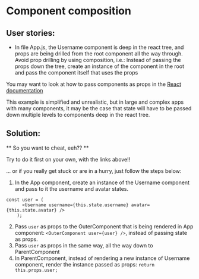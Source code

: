 # Component composition

## User stories:

- In file App.js, the Username component is deep in the react tree, and props are being drilled from the root component all the way through. Avoid prop drilling by using composition, i.e.: Instead of passing the props down the tree, create an instance of the component in the root and pass the component itself that uses the props

You may want to look at how to pass components as props in the [React documentation](https://reactjs.org/docs/composition-vs-inheritance.html)

This example is simplified and unrealistic, but in large and complex apps with many components, it may be the case that state will have to be passed down multiple levels to components deep in the react tree.

## Solution:

** So you want to cheat, eeh?? **

Try to do it first on your own, with the links above!!

... or if you really get stuck or are in a hurry, just follow the steps below:

1. In the App component, create an instance of the Username component and pass to it the username and avatar states.  
```
const user = (
      <Username username={this.state.username} avatar={this.state.avatar} />
    );
```
2. Pass `user` as props to the OuterComponent that is being rendered in App component: `<OuterComponent user={user} />`, instead of passing state as props.
3. Pass `user` as props in the same way, all the way down to ParentComponent
4. In ParentComponent, instead of rendering a new instance of Username component, render the instance passed as props: `return this.props.user;`